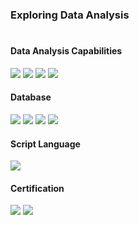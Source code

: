 ### Exploring Data Analysis
#
#### Data Analysis Capabilities
<div align="left">
	<img src="https://img.shields.io/badge/Deep Learning-2AC1BC?style=flat-square"/>
	<img src="https://img.shields.io/badge/Machine Learning-4CC764?style=flat-square"/>
	<img src="https://img.shields.io/badge/Spatial Analysis-000000?style=flat-square"/>
	<img src="https://img.shields.io/badge/Time Series Analysis-DF7401?style=flat-square"/>

#### Database
<div align="left">
	<img src="https://img.shields.io/badge/PostgreSQL-4169E1?style=flat-square&logo=PostgreSQL&logoColor=white"/>
	<img src="https://img.shields.io/badge/MariaDB-43B02A?style=flat-square&logo=mariaDB&logoColor=white"/>
	<img src="https://img.shields.io/badge/MySQL-4479A1?style=flat-square&logo=MySQL&logoColor=white"/>
	<img src="https://img.shields.io/badge/Oracle-F80000?style=flat-square&logo=Oracle&logoColor=white"/>

#### Script Language
<div align="left">
	<img src="https://img.shields.io/badge/Python-3776AB?style=flat-square&logo=Python&logoColor=white"/>

#### Certification
<div align="left">
	<img src="https://img.shields.io/badge/ADsP-5FC6C7?style=flat-square"/>
	<img src="https://img.shields.io/badge/GAIQ-A374DB?style=flat-square"/>

<!--
**987cyh/987cyh** is a ✨ _special_ ✨ repository because its `README.md` (this file) appears on your GitHub profile.

Here are some ideas to get you started:

- 🔭 I’m currently working on ...
- 🌱 I’m currently learning ...
- 👯 I’m looking to collaborate on ...
- 🤔 I’m looking for help with ...
- 💬 Ask me about ...
- 📫 How to reach me: ...
- 😄 Pronouns: ...
- ⚡ Fun fact: ...
-->
